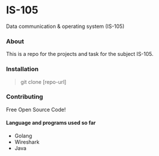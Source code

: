 # IS-105

Data communication & operating system (IS-105)

### About

This is a repo for the projects and task for the subject IS-105.


### Installation


> git clone [repo-url]


### Contributing

Free Open Source Code! 

#### Language and programs used so far
- Golang
- Wireshark
- Java



